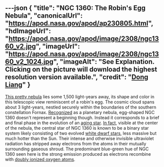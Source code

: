 ---json
{
  "title": "NGC 1360: The Robin's Egg Nebula",
  "canonicalUrl": "https://apod.nasa.gov/apod/ap230805.html",
  "hdImageUrl": "https://apod.nasa.gov/apod/image/2308/ngc1360_v2.jpg",
  "imageUrl": "https://apod.nasa.gov/apod/image/2308/ngc1360_v2_1024.jpg",
  "imageAlt": "See Explanation. Clicking on the picture will download the highest resolution version available.",
  "credit": "[Dong Liang](https://www.astrobin.com/users/yadimisi2010/)"
}
---

[This pretty nebula](https://www.astrobin.com/0qzjt9/) lies some 1,500 light-years away, its shape and color in this telescopic view reminiscent of a robin's egg. The cosmic cloud spans about 3 light-years, nestled securely within the boundaries of the southern constellation Fornax. [Recognized](https://www.nasa.gov/multimedia/imagegallery/image_feature_2395.html) as a planetary nebula, egg-shaped NGC 1360 doesn't represent a beginning though. Instead it corresponds to a brief and final phase in the evolution of an [aging star](https://en.wikipedia.org/wiki/Stellar_evolution#Mature_stars). [In fact](https://arxiv.org/abs/1703.10891), visible at the center of the nebula, the central star of NGC 1360 is known to be a binary star system likely consisting of two evolved [white dwarf stars](https://imagine.gsfc.nasa.gov/science/objects/dwarfs2.html), less massive but much hotter than the Sun. Their intense and otherwise invisible ultraviolet radiation has stripped away electrons from the atoms in their mutually surrounding gaseous shroud. The predominant blue-green hue of NGC 1360 seen here is the strong emission produced as electrons recombine with [doubly ionized oxygen atoms](https://en.wikipedia.org/wiki/Nebulium).
